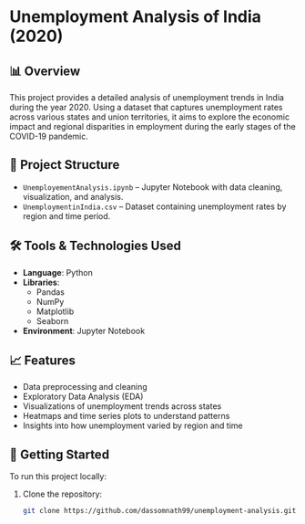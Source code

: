 # Unemployment Analysis of India (2020)

## 📊 Overview

This project provides a detailed analysis of unemployment trends in India during the year 2020. Using a dataset that captures unemployment rates across various states and union territories, it aims to explore the economic impact and regional disparities in employment during the early stages of the COVID-19 pandemic.

## 📁 Project Structure

- `UnemployementAnalysis.ipynb` – Jupyter Notebook with data cleaning, visualization, and analysis.
- `UnemploymentinIndia.csv` – Dataset containing unemployment rates by region and time period.

## 🛠️ Tools & Technologies Used

- **Language**: Python
- **Libraries**:
  - Pandas
  - NumPy
  - Matplotlib
  - Seaborn
- **Environment**: Jupyter Notebook

## 📈 Features

- Data preprocessing and cleaning
- Exploratory Data Analysis (EDA)
- Visualizations of unemployment trends across states
- Heatmaps and time series plots to understand patterns
- Insights into how unemployment varied by region and time

## 🚀 Getting Started

To run this project locally:

1. Clone the repository:
   ```bash
   git clone https://github.com/dassomnath99/unemployment-analysis.git
